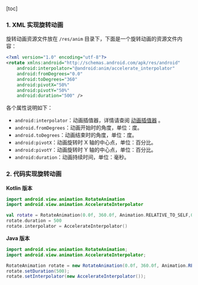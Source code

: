 [toc]

### 1. XML 实现旋转动画

旋转动画资源文件放在 `/res/anim` 目录下，下面是一个旋转动画的资源文件内容：

```xml
<?xml version="1.0" encoding="utf-8"?>
<rotate xmlns:android="http://schemas.android.com/apk/res/android"
    android:interpolator="@android:anim/accelerate_interpolator"
    android:fromDegrees="0.0"
    android:toDegrees="360"
    android:pivotX="50%"
    android:pivotY="50%"
    android:duration="500" />
```

各个属性说明如下：

+ `android:interpolator`：动画插值器，详情请查阅 [动画插值器](./动画插值器.md) 。
+ `android.fromDegrees`：动画开始时的角度，单位：度。
+ `android.toDegrees`：动画结束时的角度，单位：度。
+ `android:pivotX`：动画旋转时 X 轴的中心点，单位：百分比。
+ `android:pivotY`：动画旋转时 Y 轴的中心点，单位：百分比。
+ `android:duration`：动画持续时间，单位：毫秒。

### 2. 代码实现旋转动画

**Kotlin 版本**

```kotlin
import android.view.animation.RotateAnimation
import android.view.animation.AccelerateInterpolator

val rotate = RotateAnimation(0.0f, 360.0f, Animation.RELATIVE_TO_SELF,0.5f, Animation.RELATIVE_TO_SELF, 0.5f)
rotate.duration = 500
rotate.interpolator = AccelerateInterpolator()
```

**Java 版本**

```java
import android.view.animation.RotateAnimation;
import android.view.animation.AccelerateInterpolator;

RotateAnimation rotate = new RotateAnimation(0.0f, 360.0f, Animation.RELATIVE_TO_SELF,0.5f, Animation.RELATIVE_TO_SELF, 0.5f);
rotate.setDuration(500);
rotate.setInterpolator(new AccelerateInterpolator());
```

